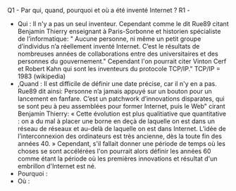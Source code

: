 Q1 - Par qui, quand, pourquoi et où a été inventé Internet ?
R1 - 
- Qui : Il n'y a pas un seul inventeur. Cependant comme le dit Rue89 citant Benjamin Thierry enseignant à Paris-Sorbonne et historien spécialiste de l’informatique: " Aucune personne, ni même un petit groupe d’individus n’a réellement inventé Internet. C’est le résultats de nombreuses années de collaborations entre des universitaires et des personnes du gouvernement." Cependant l'on pourrait citer Vinton Cerf et Robert Kahn qui sont les inventeurs du protocole TCP/IP." TCP/IP = 1983 (wikipedia)
- ,Quand : Il est difficile de définir une date précise, car il n'y en a pas. Rue89 dit ainsi: Personne n’a jamais appuyé sur un bouton pour un lancement en fanfare. C’est un patchwork d’innovations disparates, qui se sont peu à peu assemblées pour former Internet, puis le Web" cirant Benjamin Thierry: « Cette évolution est plus qualitiative que quantitative : on a du mal à placer une borne en deçà de laquelle on est dans un réseau de réseaux et au-delà de laquelle on est dans Internet. L’idée de l’interconnexion des ordinateurs est très ancienne, dès la toute fin des années 40. » Cependant, s'il fallait donner une période de temps où les choses se sont accélérées l'on pourrait alors définir les années 60 comme étant la période où les premières innovations et résultat d'un embrillon d'Internet est né.
- Pourquoi : 
- Où :
